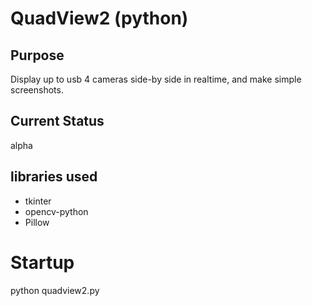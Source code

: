 # QuadView2 (python)

## Purpose
Display up to usb 4 cameras side-by side in realtime, 
and make simple screenshots.

## Current Status
alpha

## libraries used
- tkinter
- opencv-python
- Pillow

# Startup
python quadview2.py

